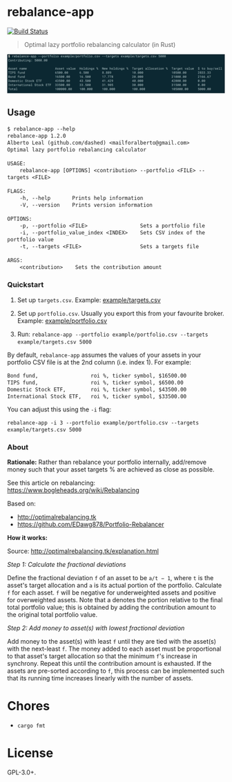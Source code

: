 rebalance-app
=============

[![Build Status](https://travis-ci.org/dashed/rebalance-app.svg?branch=master)](https://travis-ci.org/dashed/rebalance-app)


> Optimal lazy portfolio rebalancing calculator (in Rust)

![](./screenshot.png)


## Usage

```
$ rebalance-app --help
rebalance-app 1.2.0
Alberto Leal (github.com/dashed) <mailforalberto@gmail.com>
Optimal lazy portfolio rebalancing calculator

USAGE:
    rebalance-app [OPTIONS] <contribution> --portfolio <FILE> --targets <FILE>

FLAGS:
    -h, --help       Prints help information
    -V, --version    Prints version information

OPTIONS:
    -p, --portfolio <FILE>                 Sets a portfolio file
    -i, --portfolio_value_index <INDEX>    Sets CSV index of the portfolio value
    -t, --targets <FILE>                   Sets a targets file

ARGS:
    <contribution>    Sets the contribution amount
```

### Quickstart

1. Set up `targets.csv`. Example: [example/targets.csv](example/targets.csv)

2. Set up `portfolio.csv`. Usually you export this from your favourite broker. Example: [example/portfolio.csv](example/portfolio.csv)

3. Run: `rebalance-app --portfolio example/portfolio.csv --targets example/targets.csv 5000`

By default, `rebalance-app` assumes the values of your assets in your portfolio CSV file is at the 2nd column (i.e. index 1). For example:

```
Bond fund,                 roi %, ticker symbol, $16500.00
TIPS fund,                 roi %, ticker symbol, $6500.00
Domestic Stock ETF,        roi %, ticker symbol, $43500.00
International Stock ETF,   roi %, ticker symbol, $33500.00
```

You can adjust this using the `-i` flag:

```
rebalance-app -i 3 --portfolio example/portfolio.csv --targets example/targets.csv 5000
```

### About


**Rationale:** Rather than rebalance your portfolio internally, add/remove money such that your asset targets % are achieved as close as possible.

See this article on rebalancing: https://www.bogleheads.org/wiki/Rebalancing

Based on:

- http://optimalrebalancing.tk
- https://github.com/EDawg878/Portfolio-Rebalancer


**How it works:**

Source: http://optimalrebalancing.tk/explanation.html

*Step 1: Calculate the fractional deviations*

Define the fractional deviation `f` of an asset to be `a/t − 1`, where `t` is the asset's target allocation and `a` is its actual portion of the portfolio. Calculate `f` for each asset. `f` will be negative for underweighted assets and positive for overweighted assets. Note that a denotes the portion relative to the final total portfolio value; this is obtained by adding the contribution amount to the original total portfolio value.

*Step 2: Add money to asset(s) with lowest fractional deviation*

Add money to the asset(s) with least `f` until they are tied with the asset(s) with the next-least `f`. The money added to each asset must be proportional to that asset's target allocation so that the minimum `f`'s increase in synchrony. Repeat this until the contribution amount is exhausted. If the assets are pre-sorted according to `f`, this process can be implemented such that its running time increases linearly with the number of assets.

Chores
======

- `cargo fmt`

License
=======

GPL-3.0+.
